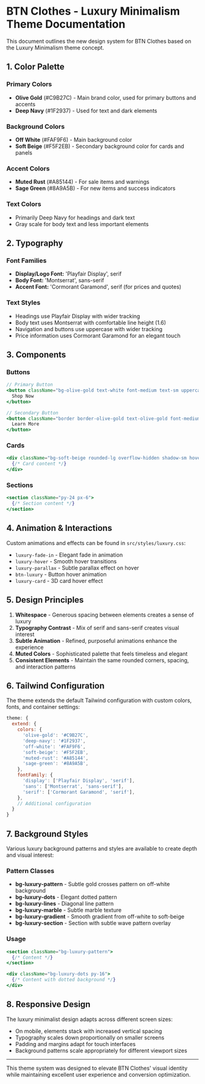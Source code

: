 # BTN Clothes - Luxury Minimalism Theme Documentation

This document outlines the new design system for BTN Clothes based on the Luxury Minimalism theme concept.

## 1. Color Palette

### Primary Colors
- **Olive Gold** (#C9B27C) - Main brand color, used for primary buttons and accents
- **Deep Navy** (#1F2937) - Used for text and dark elements

### Background Colors
- **Off White** (#FAF9F6) - Main background color
- **Soft Beige** (#F5F2EB) - Secondary background color for cards and panels

### Accent Colors
- **Muted Rust** (#A85144) - For sale items and warnings
- **Sage Green** (#8A9A5B) - For new items and success indicators

### Text Colors
- Primarily Deep Navy for headings and dark text
- Gray scale for body text and less important elements

## 2. Typography

### Font Families
- **Display/Logo Font:** 'Playfair Display', serif
- **Body Font:** 'Montserrat', sans-serif 
- **Accent Font:** 'Cormorant Garamond', serif (for prices and quotes)

### Text Styles
- Headings use Playfair Display with wider tracking
- Body text uses Montserrat with comfortable line height (1.6)
- Navigation and buttons use uppercase with wider tracking
- Price information uses Cormorant Garamond for an elegant touch

## 3. Components

### Buttons
```jsx
// Primary Button
<button className="bg-olive-gold text-white font-medium text-sm uppercase tracking-wider py-3 px-8 rounded-none hover:bg-olive-gold/90 transition-all">
  Shop Now
</button>

// Secondary Button
<button className="border border-olive-gold text-olive-gold font-medium text-sm uppercase tracking-wider py-3 px-8 rounded-none hover:bg-olive-gold/10 transition-all">
  Learn More
</button>
```

### Cards
```jsx
<div className="bg-soft-beige rounded-lg overflow-hidden shadow-sm hover:shadow-xl transition-all duration-500">
  {/* Card content */}
</div>
```

### Sections
```jsx
<section className="py-24 px-6">
  {/* Section content */}
</section>
```

## 4. Animation & Interactions

Custom animations and effects can be found in `src/styles/luxury.css`:

- `luxury-fade-in` - Elegant fade in animation
- `luxury-hover` - Smooth hover transitions
- `luxury-parallax` - Subtle parallax effect on hover
- `btn-luxury` - Button hover animation
- `luxury-card` - 3D card hover effect

## 5. Design Principles

1. **Whitespace** - Generous spacing between elements creates a sense of luxury
2. **Typography Contrast** - Mix of serif and sans-serif creates visual interest
3. **Subtle Animation** - Refined, purposeful animations enhance the experience
4. **Muted Colors** - Sophisticated palette that feels timeless and elegant
5. **Consistent Elements** - Maintain the same rounded corners, spacing, and interaction patterns

## 6. Tailwind Configuration

The theme extends the default Tailwind configuration with custom colors, fonts, and container settings:

```js
theme: {
  extend: {
    colors: {
      'olive-gold': '#C9B27C',
      'deep-navy': '#1F2937',
      'off-white': '#FAF9F6',
      'soft-beige': '#F5F2EB',
      'muted-rust': '#A85144',
      'sage-green': '#8A9A5B',
    },
    fontFamily: {
      'display': ['Playfair Display', 'serif'],
      'sans': ['Montserrat', 'sans-serif'],
      'serif': ['Cormorant Garamond', 'serif'],
    },
    // Additional configuration
  }
}
```

## 7. Background Styles

Various luxury background patterns and styles are available to create depth and visual interest:

### Pattern Classes
- **bg-luxury-pattern** - Subtle gold crosses pattern on off-white background
- **bg-luxury-dots** - Elegant dotted pattern
- **bg-luxury-lines** - Diagonal line pattern
- **bg-luxury-marble** - Subtle marble texture
- **bg-luxury-gradient** - Smooth gradient from off-white to soft-beige
- **bg-luxury-section** - Section with subtle wave pattern overlay

### Usage
```jsx
<section className="bg-luxury-pattern">
  {/* Content */}
</section>

<div className="bg-luxury-dots py-16">
  {/* Content with dotted background */}
</div>
```

## 8. Responsive Design

The luxury minimalist design adapts across different screen sizes:
- On mobile, elements stack with increased vertical spacing
- Typography scales down proportionally on smaller screens
- Padding and margins adapt for touch interfaces
- Background patterns scale appropriately for different viewport sizes

---

This theme system was designed to elevate BTN Clothes' visual identity while maintaining excellent user experience and conversion optimization.